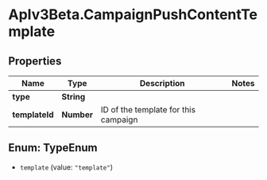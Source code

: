 # ApIv3Beta.CampaignPushContentTemplate

## Properties

Name | Type | Description | Notes
------------ | ------------- | ------------- | -------------
**type** | **String** |  | 
**templateId** | **Number** | ID of the template for this campaign | 



## Enum: TypeEnum


* `template` (value: `"template"`)




